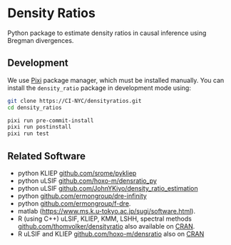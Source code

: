 # Density Ratios

Python package to estimate density ratios in causal inference using Bregman divergences.

## Development

We use [Pixi](https://pixi.sh/latest/installation/) package manager, which must be installed manually.
You can install the `density_ratio` package in development mode using:

```bash
git clone https://CI-NYC/densityratios.git
cd density_ratios

pixi run pre-commit-install
pixi run postinstall
pixi run test
```

## Related Software

* python KLIEP [github.com/srome/pykliep](https://github.com/srome/pykliep)
* python uLSIF [github.com/hoxo-m/densratio_py](https://github.com/hoxo-m/densratio_py)
* python uLSIF [github.com/JohnYKiyo/density_ratio_estimation](https://github.com/JohnYKiyo/density_ratio_estimation)
* python [github.com/ermongroup/dre-infinity](https://github.com/ermongroup/dre-infinity)
* python [github.com/ermongroup/f-dre](https://github.com/ermongroup/f-dre).
* matlab (https://www.ms.k.u-tokyo.ac.jp/sugi/software.html).
* R (using C++) uLSIF, KLIEP, KMM, LSHH, spectral methods [github.com/thomvolker/densityratio](https://github.com/thomvolker/densityratio) also available on [CRAN]( https://CRAN.R-project.org/package=densityratio).
* R uLSIF and KLIEP [github.com/hoxo-m/densratio](https://github.com/hoxo-m/densratio) also on [CRAN](https://CRAN.R-project.org/package=densratio)
